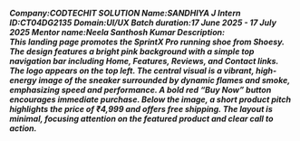 ***Company:CODTECHIT SOLUTION
Name:SANDHIYA J
Intern ID:CT04DG2135
Domain:UI/UX
Batch duration:17 June 2025 -
               17 July 2025
Mentor name:Neela Santhosh Kumar
Description:      
This landing page promotes the SprintX Pro running shoe from Shoesy. The design features a bright pink background with a simple top navigation bar including Home, Features, Reviews, and Contact links. The logo appears on the top left. The central visual is a vibrant, high-energy image of the sneaker surrounded by dynamic flames and smoke, emphasizing speed and performance. A bold red “Buy Now” button encourages immediate purchase. Below the image, a short product pitch highlights the price of ₹4,999 and offers free shipping. The layout is minimal, focusing attention on the featured product and clear call to action.***
